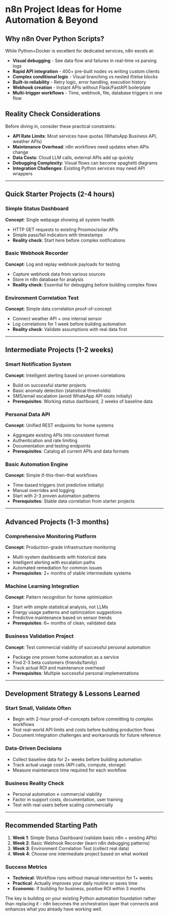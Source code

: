 # n8n Project Ideas for Home Automation & Beyond

## Why n8n Over Python Scripts?

While Python+Docker is excellent for dedicated services, n8n excels at:
- **Visual debugging** - See data flow and failures in real-time vs parsing logs
- **Rapid API integration** - 400+ pre-built nodes vs writing custom clients  
- **Complex conditional logic** - Visual branching vs nested if/else blocks
- **Built-in reliability** - Retry logic, error handling, execution history
- **Webhook creation** - Instant APIs without Flask/FastAPI boilerplate
- **Multi-trigger workflows** - Time, webhook, file, database triggers in one flow

## Reality Check Considerations

Before diving in, consider these practical constraints:
- **API Rate Limits**: Most services have quotas (WhatsApp Business API, weather APIs)
- **Maintenance Overhead**: n8n workflows need updates when APIs change
- **Data Costs**: Cloud LLM calls, external APIs add up quickly
- **Debugging Complexity**: Visual flows can become spaghetti diagrams
- **Integration Challenges**: Existing Python services may need API wrappers

---

## Quick Starter Projects (2-4 hours)

### Simple Status Dashboard
**Concept**: Single webpage showing all system health
- HTTP GET requests to existing Proxmox/solar APIs
- Simple pass/fail indicators with timestamps
- **Reality check**: Start here before complex notifications

### Basic Webhook Recorder  
**Concept**: Log and replay webhook payloads for testing
- Capture webhook data from various sources
- Store in n8n database for analysis
- **Reality check**: Essential for debugging before building complex flows

### Environment Correlation Test
**Concept**: Simple data correlation proof-of-concept
- Connect weather API + one internal sensor
- Log correlations for 1 week before building automation
- **Reality check**: Validate assumptions with real data first

---

## Intermediate Projects (1-2 weeks)

### Smart Notification System
**Concept**: Intelligent alerting based on proven correlations
- Build on successful starter projects
- Basic anomaly detection (statistical thresholds)
- SMS/email escalation (avoid WhatsApp API costs initially)
- **Prerequisites**: Working status dashboard, 2 weeks of baseline data

### Personal Data API
**Concept**: Unified REST endpoints for home systems
- Aggregate existing APIs into consistent format
- Authentication and rate limiting
- Documentation and testing endpoints
- **Prerequisites**: Catalog all current APIs and data formats

### Basic Automation Engine
**Concept**: Simple if-this-then-that workflows
- Time-based triggers (not predictive initially)
- Manual overrides and logging
- Start with 2-3 proven automation patterns
- **Prerequisites**: Stable data correlation from starter projects

---

## Advanced Projects (1-3 months)

### Comprehensive Monitoring Platform
**Concept**: Production-grade infrastructure monitoring
- Multi-system dashboards with historical data
- Intelligent alerting with escalation paths
- Automated remediation for common issues
- **Prerequisites**: 2+ months of stable intermediate systems

### Machine Learning Integration
**Concept**: Pattern recognition for home optimization
- Start with simple statistical analysis, not LLMs
- Energy usage patterns and optimization suggestions
- Predictive maintenance based on sensor trends
- **Prerequisites**: 6+ months of clean, validated data

### Business Validation Project
**Concept**: Test commercial viability of successful personal automation
- Package one proven home automation as a service
- Find 2-3 beta customers (friends/family)
- Track actual ROI and maintenance overhead
- **Prerequisites**: Multiple successful personal implementations

---

## Development Strategy & Lessons Learned

### Start Small, Validate Often
- Begin with 2-hour proof-of-concepts before committing to complex workflows
- Test real-world API limits and costs before building production flows
- Document integration challenges and workarounds for future reference

### Data-Driven Decisions  
- Collect baseline data for 2+ weeks before building automation
- Track actual usage costs (API calls, compute, storage)
- Measure maintenance time required for each workflow

### Business Reality Check
- Personal automation ≠ commercial viability
- Factor in support costs, documentation, user training
- Test with real users before scaling commercially

---

## Recommended Starting Path

1. **Week 1**: Simple Status Dashboard (validate basic n8n + existing APIs)
2. **Week 2**: Basic Webhook Recorder (learn n8n debugging patterns) 
3. **Week 3**: Environment Correlation Test (collect real data)
4. **Week 4**: Choose one intermediate project based on what worked

### Success Metrics
- **Technical**: Workflow runs without manual intervention for 1+ weeks
- **Practical**: Actually improves your daily routine or saves time
- **Economic**: If building for business, positive ROI within 3 months

The key is building on your existing Python automation foundation rather than replacing it - n8n becomes the orchestration layer that connects and enhances what you already have working well.